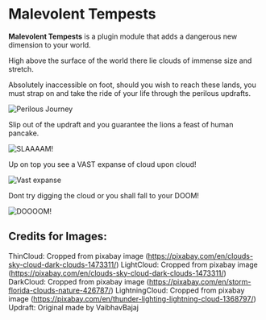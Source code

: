 # Malevolent Tempests

**Malevolent Tempests** is a plugin module that adds a dangerous new dimension to your world.

High above the surface of the world there lie clouds of immense size and stretch.

Absolutely inaccessible on foot, should you wish to reach these lands, you must strap on and take the ride of your life through the perilous updrafts.

![Perilous Journey](https://puu.sh/to2cw/e320b91eff.png)

Slip out of the updraft and you guarantee the lions a feast of human pancake.

![SLAAAAM!](https://puu.sh/to2eZ/74020c8534.png)

Up on top you see a VAST expanse of cloud upon cloud!

![Vast expanse](https://puu.sh/to2kF/c6a8cb5a65.png)

Dont try digging the cloud or you shall fall to your DOOM!

![DOOOOM!](https://puu.sh/to2nZ/6e70779553.png)


## Credits for Images:

ThinCloud: Cropped from pixabay image (https://pixabay.com/en/clouds-sky-cloud-dark-clouds-1473311/)
LightCloud: Cropped from pixabay image (https://pixabay.com/en/clouds-sky-cloud-dark-clouds-1473311/)
DarkCloud: Cropped from pixabay image (https://pixabay.com/en/storm-florida-clouds-nature-426787/)
LightningCloud: Cropped from pixabay image (https://pixabay.com/en/thunder-lighting-lightning-cloud-1368797/)
Updraft: Original made by VaibhavBajaj
